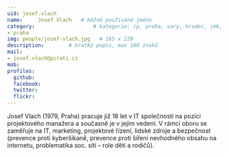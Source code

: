 ```yaml
---
uid: josef.vlach
name:     Josef Vlach  	# běžně používáné jméno
category:                 	# kategorie: rp, praha, vary, hradec, jmk, senat
- praha
img: people/josef-vlach.jpg   # 165 x 220
description:      	# kratký popis, max 160 znaků
mail:
- josef.vlach@pirati.cz
mob:			 
profiles:
  github:       
  facebook:  
  twitter: 		  
  flickr:		  
---
```


Josef Vlach (1979, Praha) pracuje již 18 let v IT společnosti na pozici projektového manažera a současně je v jejím vedení. V rámci oboru se zaměřuje na IT, marketing, projektové řízení, lidské zdroje a bezpečnost (prevence proti kyberšikaně, prevence proti šíření nevhodného obsahu na internetu, problematika soc. sítí – role dětí a rodičů).

